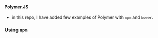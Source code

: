 #### Polymer.JS

* in this repo, I have added few examples of Polymer with `npm` and `bower`.

### Using `npm` 
